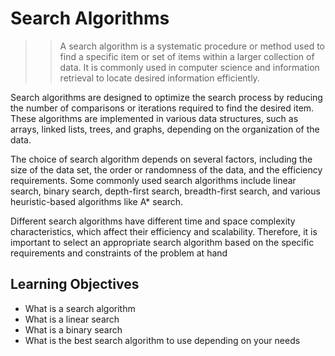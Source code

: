 # Search Algorithms

> > A search algorithm is a systematic procedure or method used to find a specific item or set of items within a larger collection of data. It is commonly used in computer science and information retrieval to locate desired information efficiently.

Search algorithms are designed to optimize the search process by reducing the number of comparisons or iterations required to find the desired item. These algorithms are implemented in various data structures, such as arrays, linked lists, trees, and graphs, depending on the organization of the data.

The choice of search algorithm depends on several factors, including the size of the data set, the order or randomness of the data, and the efficiency requirements. Some commonly used search algorithms include linear search, binary search, depth-first search, breadth-first search, and various heuristic-based algorithms like A* search.

Different search algorithms have different time and space complexity characteristics, which affect their efficiency and scalability. Therefore, it is important to select an appropriate search algorithm based on the specific requirements and constraints of the problem at hand

## Learning Objectives

* What is a search algorithm
* What is a linear search
* What is a binary search
* What is the best search algorithm to use depending on your needs
